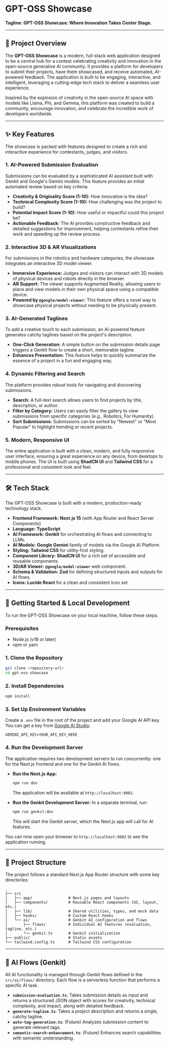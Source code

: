 # GPT-OSS Showcase

**Tagline: GPT-OSS Showcase: Where Innovation Takes Center Stage.**

---

## 🚀 Project Overview

The **GPT-OSS Showcase** is a modern, full-stack web application designed to be a central hub for a contest celebrating creativity and innovation in the open-source generative AI community. It provides a platform for developers to submit their projects, have them showcased, and receive automated, AI-powered feedback. The application is built to be engaging, interactive, and intelligent, leveraging a cutting-edge tech stack to deliver a seamless user experience.

Inspired by the explosion of creativity in the open-source AI space with models like Llama, Phi, and Gemma, this platform was created to build a community, encourage innovation, and celebrate the incredible work of developers worldwide.

---

## ✨ Key Features

The showcase is packed with features designed to create a rich and interactive experience for contestants, judges, and visitors.

### 1. AI-Powered Submission Evaluation
Submissions can be evaluated by a sophisticated AI assistant built with Genkit and Google's Gemini models. This feature provides an initial automated review based on key criteria:
- **Creativity & Originality Score (1-10):** How innovative is the idea?
- **Technical Complexity Score (1-10):** How challenging was the project to build?
- **Potential Impact Score (1-10):** How useful or impactful could this project be?
- **Actionable Feedback:** The AI provides constructive feedback and detailed suggestions for improvement, helping contestants refine their work and speeding up the review process.

### 2. Interactive 3D & AR Visualizations
For submissions in the robotics and hardware categories, the showcase integrates an interactive 3D model viewer.
- **Immersive Experience:** Judges and visitors can interact with 3D models of physical devices and robots directly in the browser.
- **AR Support:** The viewer supports Augmented Reality, allowing users to place and view models in their own physical space using a compatible device.
- **Powered by `@google/model-viewer`:** This feature offers a novel way to showcase physical projects without needing to be physically present.

### 3. AI-Generated Taglines
To add a creative touch to each submission, an AI-powered feature generates catchy taglines based on the project's description.
- **One-Click Generation:** A simple button on the submission details page triggers a Genkit flow to create a short, memorable tagline.
- **Enhances Presentation:** This feature helps to quickly summarize the essence of a project in a fun and engaging way.

### 4. Dynamic Filtering and Search
The platform provides robust tools for navigating and discovering submissions.
- **Search:** A full-text search allows users to find projects by title, description, or author.
- **Filter by Category:** Users can easily filter the gallery to view submissions from specific categories (e.g., Robotics, For Humanity).
- **Sort Submissions:** Submissions can be sorted by "Newest" or "Most Popular" to highlight trending or recent projects.

### 5. Modern, Responsive UI
The entire application is built with a clean, modern, and fully responsive user interface, ensuring a great experience on any device, from desktops to mobile phones. The UI is built using **ShadCN UI** and **Tailwind CSS** for a professional and consistent look and feel.

---

## 🛠️ Tech Stack

The GPT-OSS Showcase is built with a modern, production-ready technology stack.

- **Frontend Framework:** **Next.js 15** (with App Router and React Server Components)
- **Language:** **TypeScript**
- **AI Framework:** **Genkit** for orchestrating AI flows and connecting to LLMs.
- **AI Models:** **Google Gemini** family of models via the Google AI Platform.
- **Styling:** **Tailwind CSS** for utility-first styling.
- **Component Library:** **ShadCN UI** for a rich set of accessible and reusable components.
- **3D/AR Viewer:** **`@google/model-viewer`** web component.
- **Schema & Validation:** **Zod** for defining structured inputs and outputs for AI flows.
- **Icons:** **Lucide React** for a clean and consistent icon set.

---

## 🔧 Getting Started & Local Development

To run the GPT-OSS Showcase on your local machine, follow these steps.

### Prerequisites
- Node.js (v18 or later)
- npm or yarn

### 1. Clone the Repository
```bash
git clone <repository-url>
cd gpt-oss-showcase
```

### 2. Install Dependencies
```bash
npm install
```

### 3. Set Up Environment Variables
Create a `.env` file in the root of the project and add your Google AI API key. You can get a key from [Google AI Studio](https://aistudio.google.com/).

```
GEMINI_API_KEY=YOUR_API_KEY_HERE
```

### 4. Run the Development Server
The application requires two development servers to run concurrently: one for the Next.js frontend and one for the Genkit AI flows.

- **Run the Next.js App:**
  ```bash
  npm run dev
  ```
  The application will be available at `http://localhost:9002`.

- **Run the Genkit Development Server:**
  In a separate terminal, run:
  ```bash
  npm run genkit:dev
  ```
  This will start the Genkit server, which the Next.js app will call for AI features.

You can now open your browser to `http://localhost:9002` to see the application running.

---

## 📁 Project Structure

The project follows a standard Next.js App Router structure with some key directories:

```
.
├── src
│   ├── app/                # Next.js pages and layouts
│   ├── components/         # Reusable React components (UI, layout, etc.)
│   ├── lib/                # Shared utilities, types, and mock data
│   ├── hooks/              # Custom React hooks
│   └── ai/                 # Genkit AI configuration and flows
│       ├── flows/          # Individual AI features (evaluation, tagline, etc.)
│       └── genkit.ts       # Genkit initialization
├── public/                 # Static assets
└── tailwind.config.ts      # Tailwind CSS configuration
```

---

## 🧠 AI Flows (Genkit)

All AI functionality is managed through Genkit flows defined in the `src/ai/flows/` directory. Each flow is a serverless function that performs a specific AI task.

- **`submission-evaluation.ts`**: Takes submission details as input and returns a structured JSON object with scores for creativity, technical complexity, and impact, along with detailed feedback.
- **`generate-tagline.ts`**: Takes a project description and returns a single, catchy tagline.
- **`auto-tag-generation.ts`**: (Future) Analyzes submission content to generate relevant tags.
- **`semantic-search-enhancement.ts`**: (Future) Enhances search capabilities with semantic understanding.
```